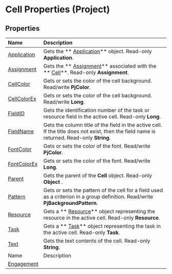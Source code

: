 
# Cell Properties (Project)

## Properties



|**Name**|**Description**|
|:-----|:-----|
| [Application](c6d238cf-390c-c2b4-dc62-75e597d3f2b8.md)|Gets the  ** [Application](8eb91712-7784-a102-38c0-19bb056c27e9.md)** object. Read-only **Application**.|
| [Assignment](ac17eff9-d697-dbfa-7968-d61a474690ba.md)|Gets the  ** [Assignment](bfb9a505-7818-0a86-9d4b-f19a0ff465d3.md)** associated with the ** [Cell](553c50f1-1288-72b8-e2d2-74b3aee988c9.md)**. Read-only  **Assignment**.|
| [CellColor](30d67933-a9ce-9e57-f7ac-c4af2f485959.md)|Gets or sets the color of the cell background. Read/write  **PjColor**.|
| [CellColorEx](a4ab73b9-0428-3564-6652-51baee12939e.md)|Gets or sets the color of the cell background. Read/write  **Long**.|
| [FieldID](fe7d7a7a-ebc8-4423-31de-48977cc248e1.md)|Gets the identification number of the task or resource field in the active cell. Read-only  **Long**.|
| [FieldName](adcfbe4c-4925-56ad-83bb-c3c16601cc4a.md)|Gets the column title of the field in the active cell. If the title does not exist, then the field name is returned. Read-only  **String**.|
| [FontColor](02c03268-f945-1a27-28fd-025a7dcd6d48.md)|Gets or sets the color of the font. Read/write  **PjColor**. |
| [FontColorEx](3b9761b3-f1e8-9547-7f2f-8065f6646edc.md)|Gets or sets the color of the font. Read/write  **Long**.|
| [Parent](8e2f9a5d-b914-f9e1-b922-ade8fb7ade01.md)|Gets the parent of the  **Cell** object. Read-only **Object** .|
| [Pattern](d1aaabe7-c970-8738-caa4-b222db88fdd0.md)|Gets or sets the pattern of the cell for a field used as a criterion in a group definition. Read/write  **PjBackgroundPattern**.|
| [Resource](17514412-363a-dd2d-f0b5-97b8fb5d41cc.md)|Gets a  ** [Resource](eb83ed2f-2415-3f5d-3856-f4451a73a128.md)** object representing the resource in the active cell. Read-only **Resource**.|
| [Task](ba23b56f-e817-1ea3-bed6-b83342c2bded.md)|Gets a  ** [Task](bc6bb4a5-95a6-9d1f-3e28-92b9548a544a.md)** object representing the task in the active cell. Read-only **Task**.|
| [Text](015a9f11-6a4e-5c02-cbeb-e9fd398b2f3c.md)|Gets the text contents of the cell. Read-only  **String**.|
|Name|Description|
| [Engagement](14cbaf04-f1dc-dfe8-e40f-5d92446ee491.md)||
